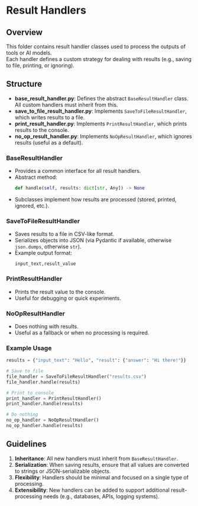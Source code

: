 # Result Handlers

## Overview
This folder contains result handler classes used to process the outputs of tools or AI models.  
Each handler defines a custom strategy for dealing with results (e.g., saving to file, printing, or ignoring).

## Structure
- **base_result_handler.py**: Defines the abstract `BaseResultHandler` class. All custom handlers must inherit from this.
- **save_to_file_result_handler.py**: Implements `SaveToFileResultHandler`, which writes results to a file.
- **print_result_handler.py**: Implements `PrintResultHandler`, which prints results to the console.
- **no_op_result_handler.py**: Implements `NoOpResultHandler`, which ignores results (useful as a default).

### BaseResultHandler
- Provides a common interface for all result handlers.
- Abstract method:
  ```python
  def handle(self, results: dict[str, Any]) -> None
  ```
- Subclasses implement how results are processed (stored, printed, ignored, etc.).

### SaveToFileResultHandler
- Saves results to a file in CSV-like format.
- Serializes objects into JSON (via Pydantic if available, otherwise `json.dumps`, otherwise `str`).
- Example output format:
  ```csv
  input_text,result_value
  ```

### PrintResultHandler
- Prints the result value to the console.
- Useful for debugging or quick experiments.

### NoOpResultHandler
- Does nothing with results.
- Useful as a fallback or when no processing is required.

### Example Usage
```python
results = {"input_text": "Hello", "result": {"answer": "Hi there!"}}

# Save to file
file_handler = SaveToFileResultHandler("results.csv")
file_handler.handle(results)

# Print to console
print_handler = PrintResultHandler()
print_handler.handle(results)

# Do nothing
no_op_handler = NoOpResultHandler()
no_op_handler.handle(results)
```

## Guidelines
1. **Inheritance**: All new handlers must inherit from `BaseResultHandler`.
2. **Serialization**: When saving results, ensure that all values are converted to strings or JSON-serializable objects.
3. **Flexibility**: Handlers should be minimal and focused on a single type of processing.
4. **Extensibility**: New handlers can be added to support additional result-processing needs (e.g., databases, APIs, logging systems).
